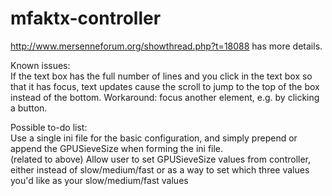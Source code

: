 mfaktx-controller
=================
http://www.mersenneforum.org/showthread.php?t=18088 has more details.

Known issues:<br />
If the text box has the full number of lines and you click in the text box so that it has focus, text updates cause the scroll to jump to the top of the box instead of the bottom.  Workaround: focus another element, e.g. by clicking a button.

Possible to-do list:
<br />
Use a single ini file for the basic configuration, and simply prepend or append the GPUSieveSize when forming the ini file.
<br />
(related to above) Allow user to set GPUSieveSize values from controller, either instead of slow/medium/fast or as a way to set which three values you'd like as your slow/medium/fast values
